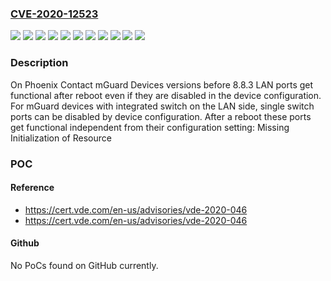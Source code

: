 ### [CVE-2020-12523](https://cve.mitre.org/cgi-bin/cvename.cgi?name=CVE-2020-12523)
![](https://img.shields.io/static/v1?label=Product&message=FL%20MGUARD%20RS4004%20TX%2FDTX%20(2701876)&color=blue)
![](https://img.shields.io/static/v1?label=Product&message=FL%20MGUARD%20RS4004%20TX%2FDTX%20VPN%20(2701877)&color=blue)
![](https://img.shields.io/static/v1?label=Product&message=Innominate%20mGuard%20rs4000%204TX%2F3G%2FTX%20VPN&color=blue)
![](https://img.shields.io/static/v1?label=Product&message=Innominate%20mGuard%20rs4000%204TX%2FTX%20VPN&color=blue)
![](https://img.shields.io/static/v1?label=Product&message=Innominate%20mGuard%20rs4000%204TX%2FTX&color=blue)
![](https://img.shields.io/static/v1?label=Product&message=TC%20MGUARD%20RS4000%203G%20VPN%20(2903440)&color=blue)
![](https://img.shields.io/static/v1?label=Product&message=TC%20MGUARD%20RS4000%204G%20ATT%20VPN%20(1010463)&color=blue)
![](https://img.shields.io/static/v1?label=Product&message=TC%20MGUARD%20RS4000%204G%20VPN%20(2903586)&color=blue)
![](https://img.shields.io/static/v1?label=Product&message=TC%20MGUARD%20RS4000%204G%20VZW%20VPN%20(1010461)&color=blue)
![](https://img.shields.io/static/v1?label=Version&message=%3C%208.8.3%20&color=brighgreen)
![](https://img.shields.io/static/v1?label=Vulnerability&message=CWE-909%20Missing%20Initialization%20of%20Resource&color=brighgreen)

### Description

On Phoenix Contact mGuard Devices versions before 8.8.3 LAN ports get functional after reboot even if they are disabled in the device configuration. For mGuard devices with integrated switch on the LAN side, single switch ports can be disabled by device configuration. After a reboot these ports get functional independent from their configuration setting: Missing Initialization of Resource

### POC

#### Reference
- https://cert.vde.com/en-us/advisories/vde-2020-046
- https://cert.vde.com/en-us/advisories/vde-2020-046

#### Github
No PoCs found on GitHub currently.

